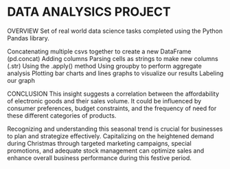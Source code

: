 # DATA ANALYSICS PROJECT
OVERVIEW Set of real world data science tasks completed using the Python Pandas library.

Concatenating multiple csvs together to create a new DataFrame (pd.concat) Adding columns Parsing cells as strings to make new columns (.str) Using the .apply() method Using groupby to perform aggregate analysis Plotting bar charts and lines graphs to visualize our results Labeling our graph

CONCLUSION This insight suggests a correlation between the affordability of electronic goods and their sales volume. It could be influenced by consumer preferences, budget constraints, and the frequency of need for these different categories of products.

Recognizing and understanding this seasonal trend is crucial for businesses to plan and strategize effectively. Capitalizing on the heightened demand during Christmas through targeted marketing campaigns, special promotions, and adequate stock management can optimize sales and enhance overall business performance during this festive period.

